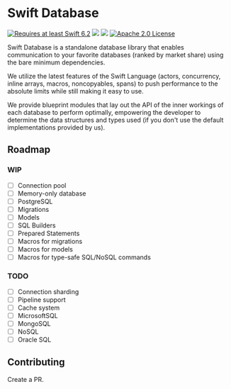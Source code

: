 # Swift Database

<a href="https://swift.org"><img src="https://img.shields.io/badge/Swift-6.2+-F05138?style=&logo=swift" alt="Requires at least Swift 6.2"></a> <img src="https://img.shields.io/badge/Platforms-Any-gold"> <a href="https://discord.com/invite/VyuFQUpcUz"><img src="https://img.shields.io/badge/Chat-Discord-7289DA?style=&logo=discord"></a> <a href="https://github.com/RandomHashTags/swift-database/blob/main/LICENSE"><img src="https://img.shields.io/badge/License-Apache_2.0-blue" alt="Apache 2.0 License"></a>

Swift Database is a standalone database library that enables communication to your favorite databases (ranked by market share) using the bare minimum dependencies.

We utilize the latest features of the Swift Language (actors, concurrency, inline arrays, macros, noncopyables, spans) to push performance to the absolute limits while still making it easy to use.

We provide blueprint modules that lay out the API of the inner workings of each database to perform optimally, empowering the developer to determine the data structures and types used (if you don't use the default implementations provided by us).

## Roadmap

### WIP

- [ ] Connection pool
- [ ] Memory-only database
- [ ] PostgreSQL
- [ ] Migrations
- [ ] Models
- [ ] SQL Builders
- [ ] Prepared Statements
- [ ] Macros for migrations
- [ ] Macros for models
- [ ] Macros for type-safe SQL/NoSQL commands

### TODO

- [ ] Connection sharding
- [ ] Pipeline support
- [ ] Cache system
- [ ] MicrosoftSQL
- [ ] MongoSQL
- [ ] NoSQL
- [ ] Oracle SQL

## Contributing

Create a PR.